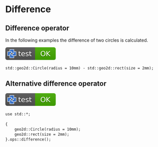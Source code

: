 # Difference

## Difference operator

In the following examples the difference of two circles is calculated.

[![test](.test/difference_operator.svg)](.test/difference_operator.log)

```µcad,difference_operator
std::geo2d::Circle(radius = 10mm) - std::geo2d::rect(size = 2mm);
```

## Alternative difference operator

[![test](.test/difference_alt_operator.svg)](.test/difference_alt_operator.log)

```µcad,difference_alt_operator
use std::*;

{
    geo2d::Circle(radius = 10mm);
    geo2d::rect(size = 2mm);
}.ops::difference();
```
